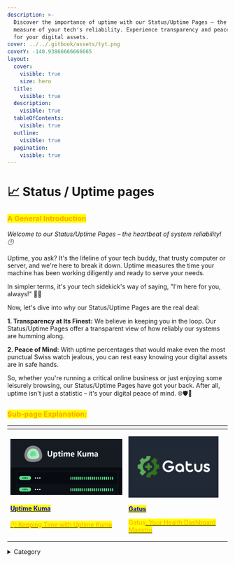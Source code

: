 ```yaml
---
description: >-
  Discover the importance of uptime with our Status/Uptime Pages – the ultimate
  measure of your tech's reliability. Experience transparency and peace of mind
  for your digital assets.
cover: ../../.gitbook/assets/tyt.png
coverY: -140.93866666666665
layout:
  cover:
    visible: true
    size: hero
  title:
    visible: true
  description:
    visible: true
  tableOfContents:
    visible: true
  outline:
    visible: true
  pagination:
    visible: true
---
```


# 📈 Status / Uptime pages

### <mark style="color:orange;">**A General Introduction**</mark>

_Welcome to our Status/Uptime Pages – the heartbeat of system reliability! 🕒_

Uptime, you ask? It's the lifeline of your tech buddy, that trusty computer or server, and we're here to break it down. Uptime measures the time your machine has been working diligently and ready to serve your needs.

In simpler terms, it's your tech sidekick's way of saying, "I'm here for you, always!" 🤖💼

Now, let's dive into why our Status/Uptime Pages are the real deal:

**1. Transparency at Its Finest:** We believe in keeping you in the loop. Our Status/Uptime Pages offer a transparent view of how reliably our systems are humming along.

**2. Peace of Mind:** With uptime percentages that would make even the most punctual Swiss watch jealous, you can rest easy knowing your digital assets are in safe hands.

So, whether you're running a critical online business or just enjoying some leisurely browsing, our Status/Uptime Pages have got your back. After all, uptime isn't just a statistic – it's your digital peace of mind. 🌐🛡️🚀

### <mark style="color:orange;">Sub-page Explanation:</mark>

<table><thead><tr><th width="256.3333333333333"></th><th></th><th></th></tr></thead><tbody><tr><td><p></p><p><img src="../../.gitbook/assets/image (12) (1).png" alt=""> </p><h4>  <a href="https://docs.scaleinfinite.fr/demo-deployment/status-uptime-pages/uptime-kuma"><mark style="color:blue;">Uptime Kuma</mark></a></h4><p></p><p><a href="https://quillbot.com/"><mark style="color:orange;">🕐 Keeping Time with Uptime Kuma</mark> </a></p></td><td><p><img src="../../.gitbook/assets/image (5).png" alt="" data-size="original"></p><p>  <a href="https://docs.scaleinfinite.fr/demo-deployment/status-uptime-pages/gatus-deployment"><mark style="color:blue;"><strong>Gatus</strong></mark></a></p><p></p><p><mark style="color:orange;">Gatus</mark><a href="https://docs.scaleinfinite.fr/demo-deployment/status-uptime-pages/gatus-deployment"><mark style="color:orange;">: Your Health Dashboard Maestro</mark></a></p></td><td></td></tr></tbody></table>

<details>

<summary>Category</summary>

Kubernetes, cloud computing, DevOps, cloud services, hosting platform, container orchestration, cloud infrastructure, cloud deployment, cloud management, cloud technology, cloud solutions&#x20;

</details>

